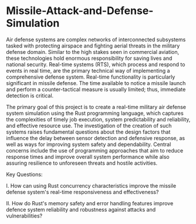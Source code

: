 # Missile-Attack-and-Defense-Simulation

Air defense systems are complex networks of interconnected subsystems tasked with protecting airspace and fighting aerial threats in the military defense domain. Similar to the high stakes seen in commercial aviation, these technologies hold enormous responsibility for saving lives and national security. Real-time systems (RTS), which process and respond to events in real time, are the primary technical way of implementing a comprehensive defense system. Real-time functionality is particularly significant in missile defense. The time available to notice a missile launch and perform a counter-tactical measure is usually limited; thus, immediate detection is critical. 

The primary goal of this project is to create a real-time military air defense system simulation using the Rust programming language, which captures the complexities of timely job execution, system predictability and reliability, and effective resource use. The investigation of the creation of such systems raises fundamental questions about the design factors that influence the delay between sensor detection and defensive response, as well as ways for improving system safety and dependability. Central concerns include the use of programming approaches that aim to reduce response times and improve overall system performance while also assuring resilience to unforeseen threats and hostile activities. 

Key Questions:

I.	How can using Rust concurrency characteristics improve the missile defense 
system's real-time responsiveness and effectiveness? 

II.	How do Rust's memory safety and error handling features improve defence system 
reliability and robustness against attacks and vulnerabilities?

